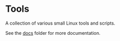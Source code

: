 # Tools

A collection of various small Linux tools and scripts.

See the [docs](docs) folder for more documentation.